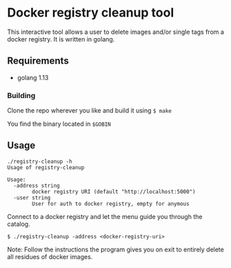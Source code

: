 # Docker registry cleanup tool
This interactive tool allows a user to delete images and/or single tags from a docker registry. It is written in golang.

## Requirements

* golang 1.13

### Building
Clone the repo wherever you like and build it using 
` $ make `

You find the binary located in `$GOBIN`

## Usage

```
./registry-cleanup -h
Usage of registry-cleanup

Usage:
  -address string
    	docker registry URI (default "http://localhost:5000")
  -user string
    	User for auth to docker registry, empty for anymous
```

Connect to a docker registry and let the menu guide you through the catalog.
```
$ ./registry-cleanup -address <docker-registry-uri>
```

Note: Follow the instructions the program gives you on exit to entirely delete all residues of docker images.

